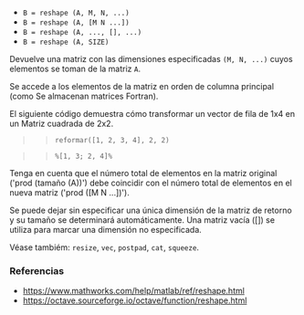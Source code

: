 - `B = reshape (A, M, N, ...)`
- `B = reshape (A, [M N ...])`
- `B = reshape (A, ..., [], ...)`
- `B = reshape (A, SIZE)`

Devuelve una matriz con las dimensiones especificadas `(M, N, ...)` cuyos
elementos se toman de la matriz `A`.

Se accede a los elementos de la matriz en orden de columna principal (como Se
almacenan matrices Fortran).

El siguiente código demuestra cómo transformar un vector de fila de 1x4 en un
Matriz cuadrada de 2x2.

> > `reformar([1, 2, 3, 4], 2, 2)`

> > `%[1, 3; 2, 4]%`

Tenga en cuenta que el número total de elementos en la matriz original ('prod
(tamaño (A))') debe coincidir con el número total de elementos en el nueva
matriz ('prod ([M N ...])').

Se puede dejar sin especificar una única dimensión de la matriz de retorno y su
tamaño se determinará automáticamente. Una matriz vacía ([]) se utiliza para
marcar una dimensión no especificada.

Véase tambiém: `resize`, `vec`, `postpad`, `cat`, `squeeze`.

### Referencias

- https://www.mathworks.com/help/matlab/ref/reshape.html
- https://octave.sourceforge.io/octave/function/reshape.html
